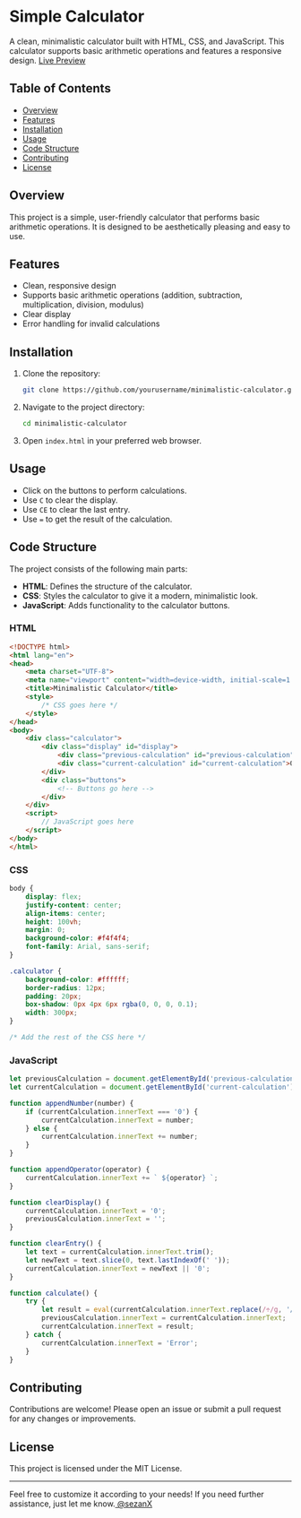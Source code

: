 # Simple Calculator

A clean, minimalistic calculator built with HTML, CSS, and JavaScript. This calculator supports basic arithmetic operations and features a responsive design.
     [Live Preview](https://sezanx.github.io/Simple-Calculator/)
## Table of Contents

- [Overview](#overview)
- [Features](#features)
- [Installation](#installation)
- [Usage](#usage)
- [Code Structure](#code-structure)
- [Contributing](#contributing)
- [License](#license)

## Overview

This project is a simple, user-friendly calculator that performs basic arithmetic operations. It is designed to be aesthetically pleasing and easy to use.

## Features

- Clean, responsive design
- Supports basic arithmetic operations (addition, subtraction, multiplication, division, modulus)
- Clear display
- Error handling for invalid calculations

## Installation

1. Clone the repository:

    ```bash
    git clone https://github.com/yourusername/minimalistic-calculator.git
    ```

2. Navigate to the project directory:

    ```bash
    cd minimalistic-calculator
    ```

3. Open `index.html` in your preferred web browser.

## Usage

- Click on the buttons to perform calculations.
- Use `C` to clear the display.
- Use `CE` to clear the last entry.
- Use `=` to get the result of the calculation.

## Code Structure

The project consists of the following main parts:

- **HTML**: Defines the structure of the calculator.
- **CSS**: Styles the calculator to give it a modern, minimalistic look.
- **JavaScript**: Adds functionality to the calculator buttons.

### HTML

```html
<!DOCTYPE html>
<html lang="en">
<head>
    <meta charset="UTF-8">
    <meta name="viewport" content="width=device-width, initial-scale=1.0">
    <title>Minimalistic Calculator</title>
    <style>
        /* CSS goes here */
    </style>
</head>
<body>
    <div class="calculator">
        <div class="display" id="display">
            <div class="previous-calculation" id="previous-calculation">&nbsp;</div>
            <div class="current-calculation" id="current-calculation">0</div>
        </div>
        <div class="buttons">
            <!-- Buttons go here -->
        </div>
    </div>
    <script>
        // JavaScript goes here
    </script>
</body>
</html>
```

### CSS

```css
body {
    display: flex;
    justify-content: center;
    align-items: center;
    height: 100vh;
    margin: 0;
    background-color: #f4f4f4;
    font-family: Arial, sans-serif;
}

.calculator {
    background-color: #ffffff;
    border-radius: 12px;
    padding: 20px;
    box-shadow: 0px 4px 6px rgba(0, 0, 0, 0.1);
    width: 300px;
}

/* Add the rest of the CSS here */
```

### JavaScript

```javascript
let previousCalculation = document.getElementById('previous-calculation');
let currentCalculation = document.getElementById('current-calculation');

function appendNumber(number) {
    if (currentCalculation.innerText === '0') {
        currentCalculation.innerText = number;
    } else {
        currentCalculation.innerText += number;
    }
}

function appendOperator(operator) {
    currentCalculation.innerText += ` ${operator} `;
}

function clearDisplay() {
    currentCalculation.innerText = '0';
    previousCalculation.innerText = '';
}

function clearEntry() {
    let text = currentCalculation.innerText.trim();
    let newText = text.slice(0, text.lastIndexOf(' '));
    currentCalculation.innerText = newText || '0';
}

function calculate() {
    try {
        let result = eval(currentCalculation.innerText.replace(/÷/g, '/').replace(/×/g, '*'));
        previousCalculation.innerText = currentCalculation.innerText;
        currentCalculation.innerText = result;
    } catch {
        currentCalculation.innerText = 'Error';
    }
}
```

## Contributing

Contributions are welcome! Please open an issue or submit a pull request for any changes or improvements.

## License

This project is licensed under the MIT License.

---

Feel free to customize it according to your needs! If you need further assistance, just let me know.<a href="https://github.com/sezanX"> @sezanX</a>

